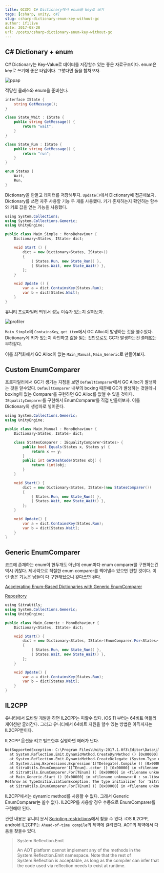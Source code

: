 ```yaml
---
title: GC없이 C# Dictionary에서 enum을 key로 쓰기
tags: [csharp, unity, c#]
slug: csharp-dictionary-enum-key-without-gc
author: if1live
date: 2017-08-20
url: /posts/csharp-dictionary-enum-key-without-gc
---
```


## C# Dictionary + enum

C# Dictionary는 Key-Value로 데이터를 저장할수 있는 좋은 자료구조이다.
enum은 key로 쓰기에 좋은 타입이다.
그렇다면 둘을 합쳐보자.

![ppap](ppap.jpg)

적당한 클래스와 enum을 준비한다.

```csharp
﻿interface IState {
    string GetMessage();
}

class State_Wait : IState {
    public string GetMessage() {
        return "wait";
    }
}

class State_Run : IState {
    public string GetMessage() {
        return "run";
    }
}

enum States {
    Wait,
    Run,
}
```

Dictionary을 만들고 데이터를 저장해두자.
`Update()`에서 Dictionary에 접근해보자.
Dictionary를 쓰면 자주 사용할 기능 두 개를 사용했다.
키가 존재하는지 확인하는 함수와 키로 값을 얻는 기능을 사용했다.

```csharp
﻿using System.Collections;
using System.Collections.Generic;
using UnityEngine;

public class Main_Simple : MonoBehaviour {
    Dictionary<States, IState> dict;

    void Start () {
        dict = new Dictionary<States, IState>()
        {
            { States.Run, new State_Run() },
            { States.Wait, new State_Wait() },
        };
    }

    void Update () {
        var a = dict.ContainsKey(States.Run);
        var b = dict[States.Wait];
    }
}
```

유니티 프로파일러 띄워서 성능 이슈가 있는지 살펴보자.

![profiler](profiler.png)

`Main_Simple`의 `ContainsKey`, `get_item`에서 GC Alloc이 발생하는 것을 볼수있다. Dictionary에 키가 있는지 확인하고 값을 읽는 것만으로도 GC가 발생하는건 쓸데없는 부하같다. 

이를 최적화해서 GC Alloc이 없는 `Main_Manual`, `Main_Generic`로 만들어보자.

## Custom EnumComparer

프로파일러에서 GC가 생기는 지점을 보면 `DefaultComparer`에서 GC Alloc가 발생하는 것을 알수있다. 
`DefaultComparer` 내부의 boxing 때문에 GC가 발생하는 것일테니 boxing이 없는 Comparer를 구현하면 GC Alloc를 없앨 수 있을 것이다.
`IEqualityComparer`를 구현해서 EnumComparer를 직접 만들어보자. 이를 Dictionary의 생성자로 넣어준다.

```csharp
﻿using System.Collections.Generic;
using UnityEngine;

public class Main_Manual : MonoBehaviour {
    Dictionary<States, IState> dict;

    class StatesComparer : IEqualityComparer<States> {
        public bool Equals(States x, States y) {
            return x == y;
        }
        public int GetHashCode(States obj) {
            return (int)obj;
        }
    }

    void Start() {
        dict = new Dictionary<States, IState>(new StatesComparer())
        {
            { States.Run, new State_Run() },
            { States.Wait, new State_Wait() },
        };
    }

    void Update() {
        var a = dict.ContainsKey(States.Run);
        var b = dict[States.Wait];
    }
}
```

##  Generic EnumComparer

코드에 존재하는 enum이 한두개도 아닌데 enum마다 enum comparer를 구현하는건 역시 귀찮다.
제네릭으로 적절한 enum comparer를 찍어낼수 있으면 편할 것이다.
이런 좋은 기능은 남들이 다 구현해뒀으니 갖다쓰면 된다.

[Accelerating Enum-Based Dictionaries with Generic EnumComparer][codeproject-detail]

[Repository][repo]

```csharp
﻿using SitraUtils;
using System.Collections.Generic;
using UnityEngine;

public class Main_Generic : MonoBehaviour {
    Dictionary<States, IState> dict;

    void Start() {
        dict = new Dictionary<States, IState>(EnumComparer.For<States>())
        {
            { States.Run, new State_Run() },
            { States.Wait, new State_Wait() },
        };
    }

    void Update() {
        var a = dict.ContainsKey(States.Run);
        var b = dict[States.Wait];
    }
}
```

## IL2CPP

유니티에서 모바일 개발을 하면 IL2CPP는 피할수 없다. 
iOS 11 부터는 64비트 어플리케이션만 굴러간다. 
그리고 유니티에서 64비트 지원을 할수 있는 방법은 아직까지는 IL2CPP뿐이다.

IL2CPP 옵션을 켜고 빌드한후 실행하면 에러가 난다.

```txt
NotSupportedException: C:\Program Files\Unity-2017.1.0f3\Editor\Data\il2cpp\libil2cpp\icalls\mscorlib\System.Reflection.Emit\DynamicMethod.cpp(19) : Unsupported internal call for IL2CPP:DynamicMethod::create_dynamic_method - System.Reflection.Emit is not supported.: so.libsora.dictionaryenumkey
  at System.Reflection.Emit.DynamicMethod.CreateDynMethod () [0x00000] in <filename unknown>:0 : so.libsora.dictionaryenumkey
  at System.Reflection.Emit.DynamicMethod.CreateDelegate (System.Type delegateType, System.Object target) [0x00000] in <filename unknown>:0 : so.libsora.dictionaryenumkey
  at System.Linq.Expressions.Expression`1[TDelegate].Compile () [0x00000] in <filename unknown>:0 : so.libsora.dictionaryenumkey
  at SitraUtils.EnumComparer`1[TEnum]..cctor () [0x00000] in <filename unknown>:0 : so.libsora.dictionaryenumkey
  at SitraUtils.EnumComparer.For[TEnum] () [0x00000] in <filename unknown>:0 : so.libsora.dictionaryenumkey
  at Main_Generic.Start () [0x00000] in <filename unknown>:0 : so.libsora.dictionaryenumkey
Rethrow as TypeInitializationException: The type initializer for 'SitraUtils.EnumComparer<States>' threw an exception.: so.libsora.dictionaryenumkey
  at SitraUtils.EnumComparer.For[TEnum] () [0x00000] in <filename unknown>:0 : so.libsora.dictionaryenumkey
```

IL2CPP에서는 dynamic method를 사용할 수 없다.
그래서 Generic EnumComparer는 쓸수 없다.
IL2CPP를 사용할 경우 수동으로 EnumComparer를 구현해야 된다.

관련 내용은 유니티 문서 [Scripting restrictions][unity-scripting-restrictions]에서 찾을 수 있다.
iOS IL2CPP, android IL2CPP는 `Ahead-of-time compile`의 제약에 걸려있다.
AOT의 제약에서 다음을 찾을수 있다.

> System.Reflection.Emit
> 
> An AOT platform cannot implement any of the methods in the System.Reflection.Emit namespace.
> Note that the rest of System.Reflection is acceptable,
> as long as the compiler can infer that the code used via reflection needs to exist at runtime.


[repo]: https://github.com/OmerMor/EnumComparer

[codeproject-detail]: https://www.codeproject.com/Articles/33528/Accelerating-Enum-Based-Dictionaries-with-Generic

[ios-no-code-gen]: http://ronniej.sfuh.tk/%EC%9C%A0%EB%8B%88%ED%8B%B0-ios-%EC%A0%9C%EC%95%BD%EC%82%AC%ED%95%AD/

[unity-scripting-restrictions]: [https://docs.unity3d.com/Manual/ScriptingRestrictions.html]
